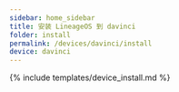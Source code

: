```yaml
---
sidebar: home_sidebar
title: 安装 LineageOS 到 davinci
folder: install
permalink: /devices/davinci/install
device: davinci
---
```

{% include templates/device_install.md %}
